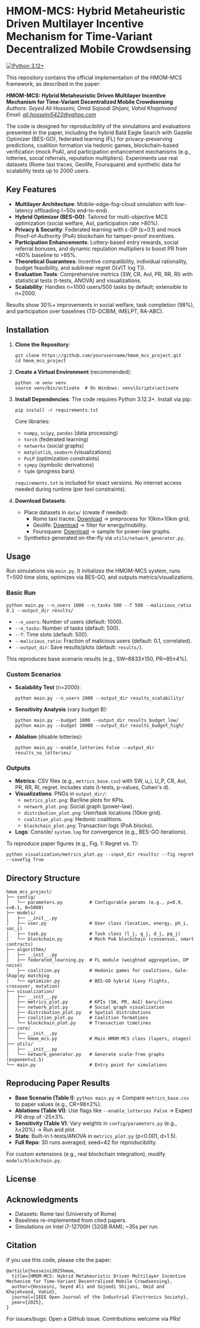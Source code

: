 # HMOM-MCS: Hybrid Metaheuristic Driven Multilayer Incentive Mechanism for Time-Variant Decentralized Mobile Crowdsensing

[![Python 3.12+](https://img.shields.io/badge/Python-3.12%2B-blue.svg)](https://www.python.org/downloads/)

This repository contains the official implementation of the HMOM-MCS framework, as described in the paper:

**HMOM-MCS: Hybrid Metaheuristic Driven Multilayer Incentive Mechanism for Time-Variant Decentralized Mobile Crowdsensing**  
*Authors: Seyed Ali Hosseini, Omid Sojoodi Shijani, Vahid Khajehvand*  
*Email: ali.hosseini5422@yahoo.com*  

The code is designed for reproducibility of the simulations and evaluations presented in the paper, including the hybrid Bald Eagle Search with Gazelle Optimizer (BES-GO), federated learning (FL) for privacy-preserving predictions, coalition formation via hedonic games, blockchain-based verification (mock PoA), and participation enhancement mechanisms (e.g., lotteries, social referrals, reputation multipliers). Experiments use real datasets (Rome taxi traces, Geolife, Foursquare) and synthetic data for scalability tests up to 2000 users.

## Key Features
- **Multilayer Architecture**: Mobile-edge-fog-cloud simulation with low-latency offloading (~50s end-to-end).
- **Hybrid Optimizer (BES-GO)**: Tailored for multi-objective MCS optimization (social welfare, AoI, participation rate >80%).
- **Privacy & Security**: Federated learning with ε-DP (ε=0.1) and mock Proof-of-Authority (PoA) blockchain for tamper-proof incentives.
- **Participation Enhancements**: Lottery-based entry rewards, social referral bonuses, and dynamic reputation multipliers to boost PR from <60% baseline to >85%.
- **Theoretical Guarantees**: Incentive compatibility, individual rationality, budget feasibility, and sublinear regret O(√(T log T)).
- **Evaluation Tools**: Comprehensive metrics (SW, CR, AoI, PR, RR, RI) with statistical tests (t-tests, ANOVA) and visualizations.
- **Scalability**: Handles n=1000 users/500 tasks by default; extensible to n=2000.

Results show 30%+ improvements in social welfare, task completion (98%), and participation over baselines (TD-DCBIM, IMELPT, RA-ABC).

## Installation
1. **Clone the Repository**:
   ```
   git clone https://github.com/yourusername/hmom_mcs_project.git
   cd hmom_mcs_project
   ```

2. **Create a Virtual Environment** (recommended):
   ```
   python -m venv venv
   source venv/bin/activate  # On Windows: venv\Scripts\activate
   ```

3. **Install Dependencies**:
   The code requires Python 3.12.3+. Install via pip:
   ```
   pip install -r requirements.txt
   ```
   Core libraries:
   - `numpy`, `scipy`, `pandas` (data processing)
   - `torch` (federated learning)
   - `networkx` (social graphs)
   - `matplotlib`, `seaborn` (visualizations)
   - `PuLP` (optimization constraints)
   - `sympy` (symbolic derivations)
   - `tqdm` (progress bars)

   `requirements.txt` is included for exact versions. No internet access needed during runtime (per tool constraints).

4. **Download Datasets**:
   - Place datasets in `data/` (create if needed):
     - Rome taxi traces: [Download](https://www.dis.uniroma1.it/challenge9/download.shtml) → preprocess for 10km×10km grid.
     - Geolife: [Download](https://www.microsoft.com/en-us/research/publication/geolife-gps-trajectory-dataset-user-guide/) → filter for energy/mobility.
     - Foursquare: [Download](https://sites.google.com/site/yangdingqi/home/foursquare-dataset) → sample for power-law graphs.
   - Synthetics generated on-the-fly via `utils/network_generator.py`.

## Usage
Run simulations via `main.py`. It initializes the HMOM-MCS system, runs T=500 time slots, optimizes via BES-GO, and outputs metrics/visualizations.

### Basic Run
```
python main.py --n_users 1000 --n_tasks 500 --T 500 --malicious_ratio 0.1 --output_dir results/
```
- `--n_users`: Number of users (default: 1000).
- `--n_tasks`: Number of tasks (default: 500).
- `--T`: Time slots (default: 500).
- `--malicious_ratio`: Fraction of malicious users (default: 0.1, correlated).
- `--output_dir`: Save results/plots (default: `results/`).

This reproduces base scenario results (e.g., SW=6833±150, PR=85±4%).

### Custom Scenarios
- **Scalability Test** (n=2000):
  ```
  python main.py --n_users 2000 --output_dir results_scalability/
  ```
- **Sensitivity Analysis** (vary budget B):
  ```
  python main.py --budget 1000 --output_dir results_budget_low/
  python main.py --budget 10000 --output_dir results_budget_high/
  ```
- **Ablation** (disable lotteries):
  ```
  python main.py --enable_lotteries False --output_dir results_no_lotteries/
  ```

### Outputs
- **Metrics**: CSV files (e.g., `metrics_base.csv`) with SW, u_i, U_P, CR, AoI, PR, RR, RI, regret. Includes stats (t-tests, p-values, Cohen's d).
- **Visualizations**: PNGs in `output_dir/`:
  - `metrics_plot.png`: Bar/line plots for KPIs.
  - `network_plot.png`: Social graph (power-law).
  - `distribution_plot.png`: User/task locations (10km grid).
  - `coalition_plot.png`: Hedonic coalitions.
  - `blockchain_plot.png`: Transaction logs (PoA blocks).
- **Logs**: Console/ `system.log` for convergence (e.g., BES-GO iterations).

To reproduce paper figures (e.g., Fig. 1: Regret vs. T):
```
python visualization/metrics_plot.py --input_dir results/ --fig regret --savefig True
```

## Directory Structure
```
hmom_mcs_project/
├── config/
│   └── parameters.py          # Configurable params (e.g., ρ=0.9, ε=0.1, B=5000)
├── models/
│   ├── __init__.py
│   ├── user.py                # User class (location, energy, ph_i, soc_i)
│   ├── task.py                # Task class (l_j, q_j, d_j, pq_j)
│   └── blockchain.py          # Mock PoA blockchain (consensus, smart contracts)
├── algorithms/
│   ├── __init__.py
│   ├── federated_learning.py  # FL module (weighted aggregation, DP noise)
│   ├── coalition.py           # Hedonic games for coalitions, Gale-Shapley matching
│   └── optimizer.py           # BES-GO hybrid (Levy flights, crossover, mutation)
├── visualization/
│   ├── __init__.py
│   ├── metrics_plot.py        # KPIs (SW, PR, AoI) bars/lines
│   ├── network_plot.py        # Social graph visualization
│   ├── distribution_plot.py   # Spatial distributions
│   ├── coalition_plot.py      # Coalition formations
│   └── blockchain_plot.py     # Transaction timelines
├── core/
│   ├── __init__.py
│   └── hmom_mcs.py            # Main HMOM-MCS class (layers, stages)
├── utils/
│   ├── __init__.py
│   └── network_generator.py   # Generate scale-free graphs (exponent=2.5)
└── main.py                    # Entry point for simulations
```

## Reproducing Paper Results
- **Base Scenario (Table I)**: `python main.py` → Compare `metrics_base.csv` to paper values (e.g., CR=98±2%).
- **Ablations (Table VI)**: Use flags like `--enable_lotteries False` → Expect PR drop of -25±3%.
- **Sensitivity (Table V)**: Vary weights in `config/parameters.py` (e.g., λ±20%) → Run and plot.
- **Stats**: Built-in t-tests/ANOVA in `metrics_plot.py` (p<0.001, d>1.5).
- **Full Repo**: 30 runs averaged; seed=42 for reproducibility.

For custom extensions (e.g., real blockchain integration), modify `models/blockchain.py`.

## License

## Acknowledgments
- Datasets: Rome taxi (University of Rome)
- Baselines re-implemented from cited papers.
- Simulations on Intel i7-12700H (32GB RAM); ~35s per run.

## Citation
If you use this code, please cite the paper:
```
@article{hosseini2025hmom,
  title={HMOM-MCS: Hybrid Metaheuristic Driven Multilayer Incentive Mechanism for Time-Variant Decentralized Mobile Crowdsensing},
  author={Hosseini, Seyed Ali and Sojoodi Shijani, Omid and Khajehvand, Vahid},
  journal={IEEE Open Journal of the Industrial Electronics Society},
  year={2025},
}
```

For issues/bugs: Open a GitHub issue. Contributions welcome via PRs!
